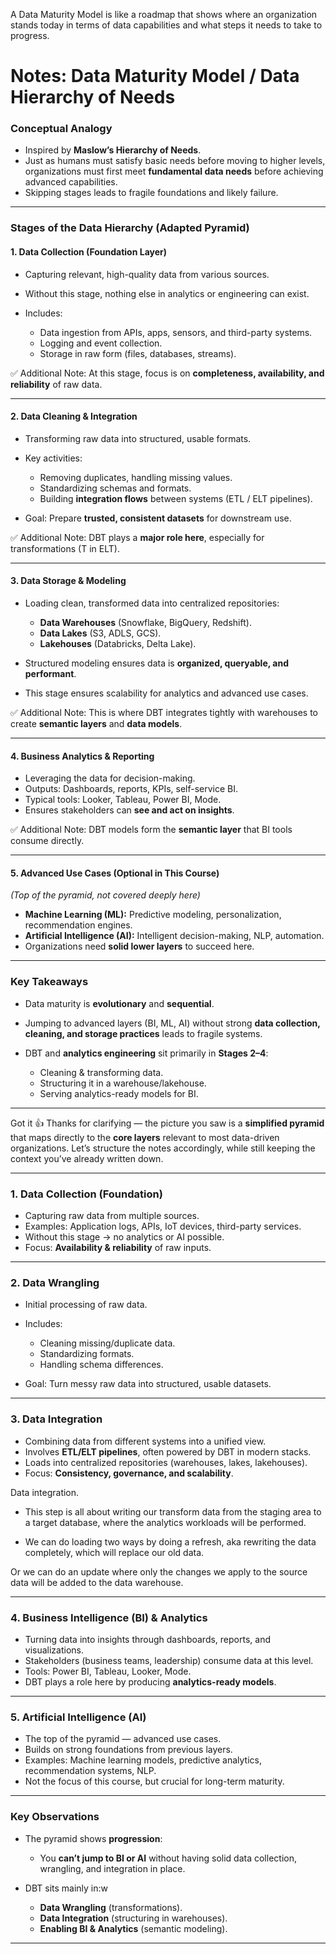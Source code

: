 A Data Maturity Model is like a roadmap that shows where an organization stands today in terms of data capabilities and what steps it needs to take to progress.


# **Notes: Data Maturity Model / Data Hierarchy of Needs**

### **Conceptual Analogy**

* Inspired by **Maslow’s Hierarchy of Needs**.
* Just as humans must satisfy basic needs before moving to higher levels, organizations must first meet **fundamental data needs** before achieving advanced capabilities.
* Skipping stages leads to fragile foundations and likely failure.

---

### **Stages of the Data Hierarchy (Adapted Pyramid)**

#### **1. Data Collection (Foundation Layer)**

* Capturing relevant, high-quality data from various sources.
* Without this stage, nothing else in analytics or engineering can exist.
* Includes:

  * Data ingestion from APIs, apps, sensors, and third-party systems.
  * Logging and event collection.
  * Storage in raw form (files, databases, streams).

✅ Additional Note: At this stage, focus is on **completeness, availability, and reliability** of raw data.

---

#### **2. Data Cleaning & Integration**

* Transforming raw data into structured, usable formats.
* Key activities:

  * Removing duplicates, handling missing values.
  * Standardizing schemas and formats.
  * Building **integration flows** between systems (ETL / ELT pipelines).
* Goal: Prepare **trusted, consistent datasets** for downstream use.

✅ Additional Note: DBT plays a **major role here**, especially for transformations (T in ELT).

---

#### **3. Data Storage & Modeling**

* Loading clean, transformed data into centralized repositories:

  * **Data Warehouses** (Snowflake, BigQuery, Redshift).
  * **Data Lakes** (S3, ADLS, GCS).
  * **Lakehouses** (Databricks, Delta Lake).
* Structured modeling ensures data is **organized, queryable, and performant**.
* This stage ensures scalability for analytics and advanced use cases.

✅ Additional Note: This is where DBT integrates tightly with warehouses to create **semantic layers** and **data models**.

---

#### **4. Business Analytics & Reporting**

* Leveraging the data for decision-making.
* Outputs: Dashboards, reports, KPIs, self-service BI.
* Typical tools: Looker, Tableau, Power BI, Mode.
* Ensures stakeholders can **see and act on insights**.

✅ Additional Note: DBT models form the **semantic layer** that BI tools consume directly.

---

#### **5. Advanced Use Cases (Optional in This Course)**

*(Top of the pyramid, not covered deeply here)*

* **Machine Learning (ML):** Predictive modeling, personalization, recommendation engines.
* **Artificial Intelligence (AI):** Intelligent decision-making, NLP, automation.
* Organizations need **solid lower layers** to succeed here.

---

### **Key Takeaways**

* Data maturity is **evolutionary** and **sequential**.
* Jumping to advanced layers (BI, ML, AI) without strong **data collection, cleaning, and storage practices** leads to fragile systems.
* DBT and **analytics engineering** sit primarily in **Stages 2–4**:

  * Cleaning & transforming data.
  * Structuring it in a warehouse/lakehouse.
  * Serving analytics-ready models for BI.

---

Got it 👍 Thanks for clarifying — the picture you saw is a **simplified pyramid** that maps directly to the **core layers** relevant to most data-driven organizations. Let’s structure the notes accordingly, while still keeping the context you’ve already written down.

---

### **1. Data Collection (Foundation)**

* Capturing raw data from multiple sources.
* Examples: Application logs, APIs, IoT devices, third-party services.
* Without this stage → no analytics or AI possible.
* Focus: **Availability & reliability** of raw inputs.

---

### **2. Data Wrangling**

* Initial processing of raw data.
* Includes:

  * Cleaning missing/duplicate data.
  * Standardizing formats.
  * Handling schema differences.
* Goal: Turn messy raw data into structured, usable datasets.

---

### **3. Data Integration**

* Combining data from different systems into a unified view.
* Involves **ETL/ELT pipelines**, often powered by DBT in modern stacks.
* Loads into centralized repositories (warehouses, lakes, lakehouses).
* Focus: **Consistency, governance, and scalability**.

Data integration.
- This step is all about writing our transform data from the staging area to a target database, where the analytics workloads will be performed.

- We can do loading two ways by doing a refresh, aka rewriting the data completely, which will replace
our old data.

Or we can do an update where only the changes we apply to the source data will be added to the data
warehouse.

---

### **4. Business Intelligence (BI) & Analytics**

* Turning data into insights through dashboards, reports, and visualizations.
* Stakeholders (business teams, leadership) consume data at this level.
* Tools: Power BI, Tableau, Looker, Mode.
* DBT plays a role here by producing **analytics-ready models**.

---

### **5. Artificial Intelligence (AI)**

* The top of the pyramid — advanced use cases.
* Builds on strong foundations from previous layers.
* Examples: Machine learning models, predictive analytics, recommendation systems, NLP.
* Not the focus of this course, but crucial for long-term maturity.

---

### **Key Observations**

* The pyramid shows **progression**:

  * You **can’t jump to BI or AI** without having solid data collection, wrangling, and integration in place.
* DBT sits mainly in:w

  * **Data Wrangling** (transformations).
  * **Data Integration** (structuring in warehouses).
  * **Enabling BI & Analytics** (semantic modeling).

---


